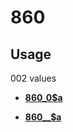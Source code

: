 # 860

## Usage

002 values

-   **[860\_0$a](../../tags/860/860_0a-1.md)**  

-   **[860\_\_$a](../../tags/860/860__a-2.md)**  


